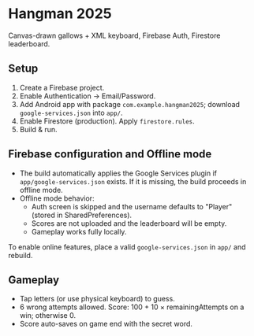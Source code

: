 # Hangman 2025
Canvas-drawn gallows + XML keyboard, Firebase Auth, Firestore leaderboard.

## Setup
1. Create a Firebase project.
2. Enable Authentication → Email/Password.
3. Add Android app with package `com.example.hangman2025`; download `google-services.json` into `app/`.
4. Enable Firestore (production). Apply `firestore.rules`.
5. Build & run.

## Firebase configuration and Offline mode

- The build automatically applies the Google Services plugin if `app/google-services.json` exists. If it is missing, the build proceeds in offline mode.
- Offline mode behavior:
  - Auth screen is skipped and the username defaults to "Player" (stored in SharedPreferences).
  - Scores are not uploaded and the leaderboard will be empty.
  - Gameplay works fully locally.

To enable online features, place a valid `google-services.json` in `app/` and rebuild.

## Gameplay
- Tap letters (or use physical keyboard) to guess.
- 6 wrong attempts allowed. Score: 100 + 10 × remainingAttempts on a win; otherwise 0.
- Score auto-saves on game end with the secret word.
